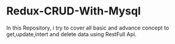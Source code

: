 # Redux-CRUD-With-Mysql
In this Repository, i try to cover all basic and advance concept to get,update,intert and delete data using RestFull Api.
